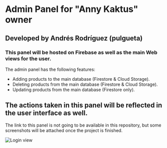 # Admin Panel for "Anny Kaktus" owner

## Developed by Andrés Rodríguez (pulgueta)

### This panel will be hosted on Firebase as well as the main Web views for the user.

The admin panel has the following features:

- Adding products to the main database (Firestore & Cloud Storage).
- Deleting products from the main database (Firestore & Cloud Storage).
- Updating products from the main database (Firestore only).

## The actions taken in this panel will be reflected in the user interface as well.

The link to this panel is not going to be available in this repository, but some screenshots will be attached once the project is finished.

![Login view](https://firebasestorage.googleapis.com/v0/b/anny-kaktus.appspot.com/o/screenshots%2FloginPanel.png?alt=media&token=3d5a989e-78f5-4389-b55d-ea76167e1f72)